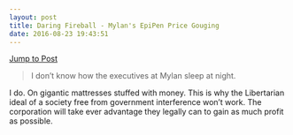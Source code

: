 ```yaml
---
layout: post
title: Daring Fireball - Mylan's EpiPen Price Gouging
date: 2016-08-23 19:43:51
---
```

[Jump to Post][1]

> I don’t know how the executives at Mylan sleep at night.

I do. On gigantic mattresses stuffed with money. This is why the Libertarian ideal of a society free from government interference won’t work. The corporation will take ever advantage they legally can to gain as much profit as possible.

[1]:	http://daringfireball.net/linked/2016/08/23/mylan-epipen
